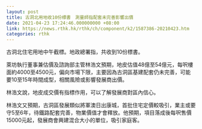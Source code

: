 ```yaml
---
layout: post
title: 古洞北用地收10份標書　測量師指配套未完善影響出價
date: 2021-04-23 17:24:46.000000000 +08:00
link: https://news.rthk.hk/rthk/ch/component/k2/1587386-20210423.htm
categories: rthk
---
```


古洞北住宅用地中午截標。地政總署指，共收到10份標書。

萊坊執行董事兼估價及諮詢部主管林浩文預期，地皮估值48億至54億元，每呎樓面約4000至4500元，偏向市場下限，主要因為古洞區基建配套仍未完善，可能要10至15年時間成型，相關風險或影響發展商出價。

林浩文說，地皮成交價有指標作用，可以了解發展商對區內信心。

林浩文又預期，古洞區發展類似將軍澳日出康城，首批住宅定價較吸引，業主或要守5至6年，待鐵路配套完善，物業價值才會釋放。他預期，項目落成後每呎售價15000元起，發展商會興建混合大小的單位，吸引家庭客。
